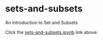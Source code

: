 # sets-and-subsets
An Introduction to Set and Subsets

Click the [sets-and-subsets.ipynb](https://github.com/jac237/sets-and-subsets/blob/master/sets-and-subsets.ipynb) link above.
